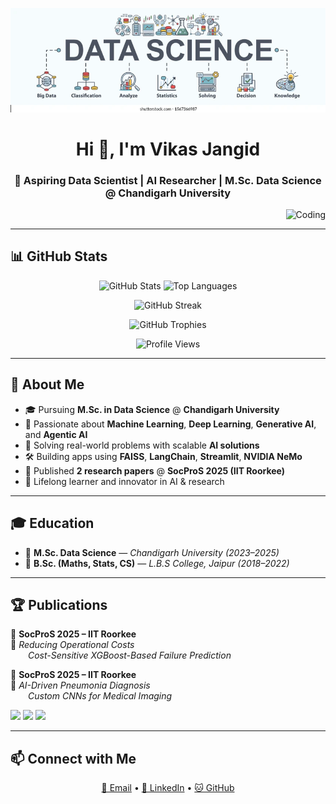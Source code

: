<!-- Banner -->
<p align="center">
  <img src="https://github.com/vikasjangidmk/vikasjangidmk/blob/main/banner.png" alt="Vikas Jangid Banner"/>
</p>

<h1 align="center">Hi 👋, I'm Vikas Jangid</h1>
<h3 align="center">🚀 Aspiring Data Scientist | AI Researcher | M.Sc. Data Science @ Chandigarh University</h3>

<!-- Coding GIF -->
<p align="right">
  <img alt="Coding" width="300" src="https://github.com/vikasjangidmk/vikasjangidmk/assets/130329907/e5526690-2466-48fa-a42a-1871e4feda87" />
</p>

---

## 📊 GitHub Stats

<p align="center">
  <img src="https://github-readme-stats.vercel.app/api?username=vikasjangidmk&show_icons=true&count_private=true&theme=tokyonight&hide_title=true&hide_rank=true&line_height=21&card_width=320" width="320" alt="GitHub Stats" />
  <img src="https://github-readme-stats.vercel.app/api/top-langs/?username=vikasjangidmk&layout=compact&theme=tokyonight&hide_title=true&card_width=320" width="320" alt="Top Languages" />
</p>

<p align="center">
  <img src="https://streak-stats.demolab.com?user=vikasjangidmk&theme=tokyonight&hide_border=true" width="640" alt="GitHub Streak" />
</p>

<p align="center">
  <img src="https://github-profile-trophy.vercel.app/?username=vikasjangidmk&theme=tokyonight&row=1&column=4" alt="GitHub Trophies" />
</p>

<p align="center">
  <img src="https://komarev.com/ghpvc/?username=vikasjangidmk&label=Profile%20views&color=8a2be2&style=flat-square" alt="Profile Views" />
</p>

---

## 🔬 About Me

- 🎓 Pursuing **M.Sc. in Data Science** @ **Chandigarh University**
- 🤖 Passionate about **Machine Learning**, **Deep Learning**, **Generative AI**, and **Agentic AI**
- 🧠 Solving real-world problems with scalable **AI solutions**
- 🛠️ Building apps using **FAISS**, **LangChain**, **Streamlit**, **NVIDIA NeMo**
- 📝 Published **2 research papers** @ **SocProS 2025 (IIT Roorkee)**
- 🌱 Lifelong learner and innovator in AI & research

---

## 🎓 Education

- 📍 **M.Sc. Data Science** — *Chandigarh University (2023–2025)*
- 📍 **B.Sc. (Maths, Stats, CS)** — *L.B.S College, Jaipur (2018–2022)*

---

## 🏆 Publications

📘 **SocProS 2025 – IIT Roorkee**  
🔹 *Reducing Operational Costs*  
  <i>Cost-Sensitive XGBoost-Based Failure Prediction</i>  

📗 **SocProS 2025 – IIT Roorkee**  
🔹 *AI-Driven Pneumonia Diagnosis*  
  <i>Custom CNNs for Medical Imaging</i>

<p align="left">
  <img src="https://img.shields.io/badge/Published%20Paper-blue?style=flat&logo=readthedocs&logoColor=white" />
  <img src="https://img.shields.io/badge/SocProS--2025--Accepted-darkgreen?style=flat-square&logo=semanticweb" />
  <img src="https://img.shields.io/badge/IIT--Roorkee--Conf.-8a2be2?style=flat-square&logo=academia" />
</p>

---

## 📫 Connect with Me

<p align="center">
  <a href="mailto:vikasjangidmk@gmail.com">📧 Email</a> •
  <a href="https://linkedin.com/in/vikas-jangid-ab0b0b1b9">🔗 LinkedIn</a> •
  <a href="https://github.com/vikasjangidmk">🐱 GitHub</a>
</p>
